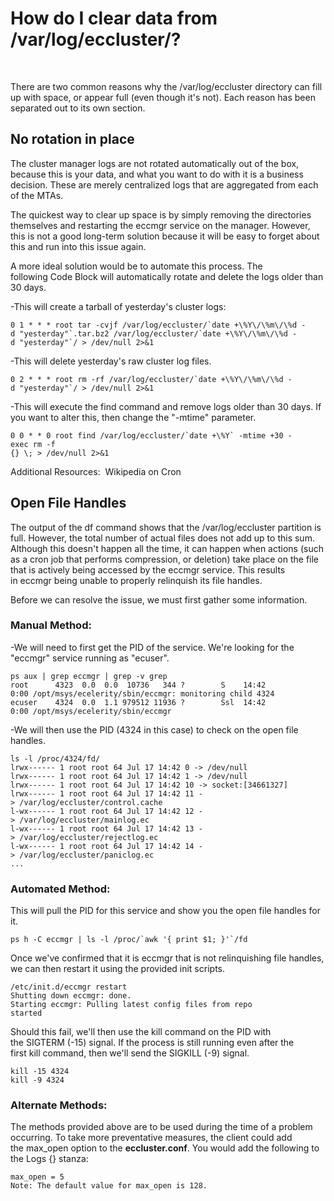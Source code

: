 # How do I clear data from /var/log/eccluster/?
 

There are two common reasons why the /var/log/eccluster directory can fill up with space, or appear full (even though it's not). Each reason has been separated out to its own section.

## No rotation in place
The cluster manager logs are not rotated automatically out of the box, because this is your data, and what you want to do with it is a business decision. These are merely centralized logs that are aggregated from each of the MTAs.

The quickest way to clear up space is by simply removing the directories themselves and restarting the eccmgr service on the manager. However, this is not a good long-term solution because it will be easy to forget about this and run into this issue again. 

A more ideal solution would be to automate this process. The following Code Block will automatically rotate and delete the logs older than 30 days.

-This will create a tarball of yesterday's cluster logs:

	0 1 * * * root tar -cvjf /var/log/eccluster/`date +\%Y\/\%m\/\%d -
	d "yesterday"`.tar.bz2 /var/log/eccluster/`date +\%Y\/\%m\/\%d -
	d "yesterday"`/ > /dev/null 2>&1

-This will delete yesterday's raw cluster log files.

	0 2 * * * root rm -rf /var/log/eccluster/`date +\%Y\/\%m\/\%d -
	d "yesterday"`/ > /dev/null 2>&1

-This will execute the find command and remove logs older than 30 days. If you want to alter this, then change the "-mtime" parameter.

	0 0 * * 0 root find /var/log/eccluster/`date +\%Y` -mtime +30 -exec rm -f 
	{} \; > /dev/null 2>&1

Additional Resources:  Wikipedia on Cron

## Open File Handles
The output of the df command shows that the /var/log/eccluster partition is full. However, the total number of actual files does not add up to this sum. Although this doesn't happen all the time, it can happen when actions (such as a cron job that performs compression, or deletion) take place on the file that is actively being accessed by the eccmgr service. This results in eccmgr being unable to properly relinquish its file handles.

Before we can resolve the issue, we must first gather some information.

### Manual Method:
-We will need to first get the PID of the service. We're looking for the "eccmgr" service running as "ecuser".

	ps aux | grep eccmgr | grep -v grep
	root      4323  0.0  0.0  10736   344 ?        S    14:42   0:00 /opt/msys/ecelerity/sbin/eccmgr: monitoring child 4324
	ecuser    4324  0.0  1.1 979512 11936 ?        Ssl  14:42   0:00 /opt/msys/ecelerity/sbin/eccmgr

-We will then use the PID (4324 in this case) to check on the open file handles.

	ls -l /proc/4324/fd/
	lrwx------ 1 root root 64 Jul 17 14:42 0 -> /dev/null
	lrwx------ 1 root root 64 Jul 17 14:42 1 -> /dev/null
	lrwx------ 1 root root 64 Jul 17 14:42 10 -> socket:[34661327]
	lrwx------ 1 root root 64 Jul 17 14:42 11 -> /var/log/eccluster/control.cache
	l-wx------ 1 root root 64 Jul 17 14:42 12 -> /var/log/eccluster/mainlog.ec
	l-wx------ 1 root root 64 Jul 17 14:42 13 -> /var/log/eccluster/rejectlog.ec
	l-wx------ 1 root root 64 Jul 17 14:42 14 -> /var/log/eccluster/paniclog.ec
	...

### Automated Method:
This will pull the PID for this service and show you the open file handles for it.

	ps h -C eccmgr | ls -l /proc/`awk '{ print $1; }'`/fd

Once we've confirmed that it is eccmgr that is not relinquishing file handles, we can then restart it using the provided init scripts.

	/etc/init.d/eccmgr restart
	Shutting down eccmgr: done.
	Starting eccmgr: Pulling latest config files from repo
	started

Should this fail, we'll then use the kill command on the PID with the SIGTERM (-15) signal. If the process is still running even after the first kill command, then we'll send the SIGKILL (-9) signal.

	kill -15 4324
	kill -9 4324

### Alternate Methods:
The methods provided above are to be used during the time of a problem occurring. To take more preventative measures, the client could add the max_open option to the **eccluster.conf**. You would add the following to the Logs {} stanza:

	max_open = 5
	Note: The default value for max_open is 128.